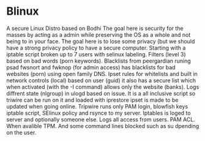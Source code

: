 # Blinux
A secure Linux Distro based on Bodhi
The goal here is security for the masses by acting as a admin while preserving the OS as a whole and not being to in your face.
The goal here is to lose some privacy (but we should have a strong privacy policy to have a secure computer. Starting with 
a iptable script broken up to 7 users with selinux labeling. Filters (level 3) based on bad words (porn keywords). 
Blacklists from peergardian runing psad fwsnort and fwknop (for admin access) has blacklists for bad websites (porn)
using open family DNS. Ipset rules for whitelists and built in network controls (local) based on user (guid) it also has
a secure list which when activated (with the -I command) allows only the website (banks). Logs diffrent state (nlgroup)
in ulogd based on issue. It is a all inclusive script so triwire can be run on it and loaded with iprestore ipset is made to
be updated when going online.
Tripwire runs only PAM login, blowfish keys iptable script, SElinux policy and rsynce to my server.
Iptables is loged to server and optionally someone else.
Logs all access from users.
PAM ACL.
When avalible TPM.
And some command lines blocked such as su dpending on the user.
